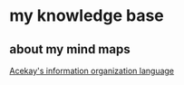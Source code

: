 # my knowledge base

## about my mind maps
[Acekay's information organization language](acekay_knowledge_organization_language.md)

